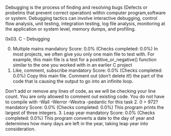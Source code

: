 Debugging is the process of finding and resolving bugs (Defects or probelms that prevent correct operation) within computer program,software or system. Debugging tactics can involve interactive debugging, control flow analysis, unit testing, integration testing, log file analysis, monitoring at the application or system level, memory dumps, and profiling.

0x03. C - Debugging

0. Multiple mains
mandatory
Score: 0.0% (Checks completed: 0.0%)
In most projects, we often give you only one main file to test with. For example, this main file is a test for a postitive_or_negative() function similar to the one you worked with in an earlier C project
1. Like, comment, subscribe
mandatory
Score: 0.0% (Checks completed: 0.0%)
Copy this main file. Comment out (don’t delete it!) the part of the code that is causing the output to go into an infinite loop.

Don’t add or remove any lines of code, as we will be checking your line count. You are only allowed to comment out existing code.
You do not have to compile with -Wall -Werror -Wextra -pedantic for this task
2. 0 > 972?
mandatory
Score: 0.0% (Checks completed: 0.0%)
This program prints the largest of three integers.
3. Leap year
mandatory
Score: 0.0% (Checks completed: 0.0%)
This program converts a date to the day of year and determines how many days are left in the year, taking leap year into consideration.
